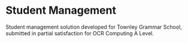 # Student Management

Student management solution developed for Townley Grammar School, submitted in partial satisfaction for OCR Computing A Level. 

